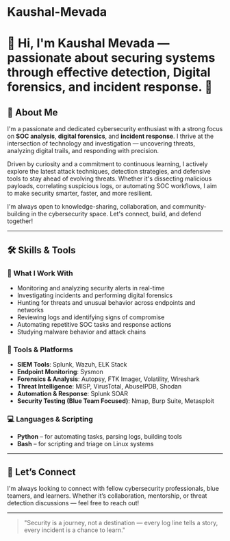 # Kaushal-Mevada
# 👋 Hi, I'm Kaushal Mevada — passionate about securing systems through effective detection, Digital forensics, and incident response. 🔐

## 🧠 About Me

I'm a passionate and dedicated cybersecurity enthusiast with a strong focus on **SOC analysis**, **digital forensics**, and **incident response**. I thrive at the intersection of technology and investigation — uncovering threats, analyzing digital trails, and responding with precision.

Driven by curiosity and a commitment to continuous learning, I actively explore the latest attack techniques, detection strategies, and defensive tools to stay ahead of evolving threats. Whether it's dissecting malicious payloads, correlating suspicious logs, or automating SOC workflows, I aim to make security smarter, faster, and more resilient.

I'm always open to knowledge-sharing, collaboration, and community-building in the cybersecurity space. Let's connect, build, and defend together!

---

## 🛠️ Skills & Tools

### 🔐 What I Work With
- Monitoring and analyzing security alerts in real-time  
- Investigating incidents and performing digital forensics  
- Hunting for threats and unusual behavior across endpoints and networks  
- Reviewing logs and identifying signs of compromise  
- Automating repetitive SOC tasks and response actions  
- Studying malware behavior and attack chains

### 🧰 Tools & Platforms
- **SIEM Tools**: Splunk, Wazuh, ELK Stack  
- **Endpoint Monitoring**: Sysmon
- **Forensics & Analysis**: Autopsy, FTK Imager, Volatility, Wireshark  
- **Threat Intelligence**: MISP, VirusTotal, AbuseIPDB, Shodan  
- **Automation & Response**: Splunk SOAR   
- **Security Testing (Blue Team Focused)**: Nmap, Burp Suite, Metasploit  

### 💻 Languages & Scripting
- **Python** – for automating tasks, parsing logs, building tools  
- **Bash** – for scripting and triage on Linux systems  

---

## 🤝 Let’s Connect

I'm always looking to connect with fellow cybersecurity professionals, blue teamers, and learners. Whether it’s collaboration, mentorship, or threat detection discussions — feel free to reach out!

---

> "Security is a journey, not a destination — every log line tells a story, every incident is a chance to learn."
